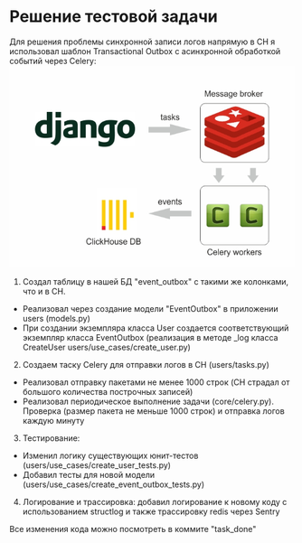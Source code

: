 # Решение тестовой задачи

Для решения проблемы синхронной записи логов напрямую в CH я использовал шаблон Transactional Outbox с асинхронной обработкой событий через Celery:
![architecture](architecture.jpg)
1) Создал таблицу в нашей БД "event_outbox" с такими же колонками, что и в CH.
- Реализовал через создание модели "EventOutbox" в приложении users (models.py)
- При создании экземпляра класса User создается соответствующий экземпляр класса EventOutbox
  (реализация в методе _log класса CreateUser users/use_cases/create_user.py)
2) Создаем таску Celery для отправки логов в СН (users/tasks.py)
- Реализовал отправку пакетами не менее 1000 строк (CH страдал от большого количества построчных записей)
- Реализовал периодическое выполнение задачи (core/celery.py). 
  Проверка (размер пакета не меньше 1000 строк) и отправка логов каждую минуту
3) Тестирование:
- Изменил логику существующих юнит-тестов (users/use_cases/create_user_tests.py)
- Добавил тесты для новой модели (users/use_cases/create_event_outbox_tests.py)
4) Логирование и трассировка: добавил логирование к новому коду с использованием structlog и также трассировку redis через Sentry

Все изменения кода можно посмотреть в коммите "task_done"
